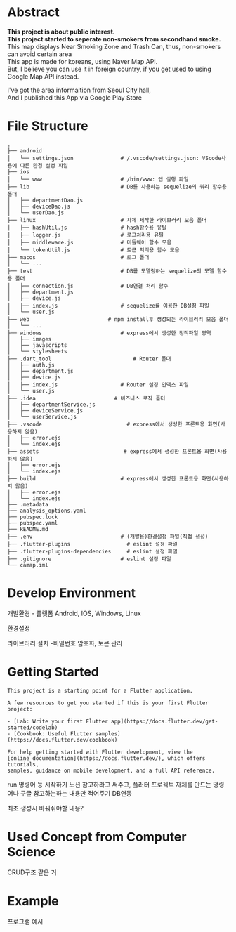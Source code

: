 # Abstract

**This project is about public interest.**  
**This project started to seperate non-smokers from secondhand smoke.**  
This map displays Near Smoking Zone and Trash Can, thus, non-smokers can avoid certain area  
This app is made for koreans, using Naver Map API.  
But, I believe you can use it in foreign country, if you get used to using Google Map API instead.

I've got the area informaition from Seoul City hall,  
And I published this App via Google Play Store

# File Structure

```
.
├── android
│   └── settings.json               # /.vscode/settings.json: VScode사용에 따른 환경 설정 파일
├── ios
│   └── www                         # /bin/www: 앱 실행 파일
├── lib                             # DB를 사용하는 sequelize의 쿼리 함수용 폴더
│   ├── departmentDao.js
│   ├── deviceDao.js
│   └── userDao.js
├── linux                           # 자체 제작한 라이브러리 모음 폴더
│   ├── hashUtil.js                 # hash함수용 유틸
│   ├── logger.js                   # 로그처리용 유틸
│   ├── middleware.js               # 미들웨어 함수 모음
│   └── tokenUtil.js                # 토큰 처리용 함수 모음
├── macos                           # 로그 폴더
│   └── ...
├── test                            # DB를 모델링하는 sequelize의 모델 함수용 폴더
│   ├── connection.js               # DB연결 처리 함수
│   ├── department.js
│   ├── device.js
│   ├── index.js                    # sequelize를 이용한 DB설정 파일
│   └── user.js
├── web		                    # npm install후 생성되는 라이브러리 모음 폴더
│   └── ...
├── windows                         # express에서 생성한 정적파일 영역
│   ├── images
│   ├── javascripts
│   └── stylesheets
├── .dart_tool                          # Router 폴더
│   ├── auth.js
│   ├── department.js
│   ├── device.js
│   ├── index.js                    # Router 설정 인덱스 파일
│   └── user.js
├── .idea                         # 비즈니스 로직 폴더
│   ├── departmentService.js
│   ├── deviceService.js
│   └── userService.js
├── .vscode                           # express에서 생성한 프론트용 화면(사용하지 않음)
│   ├── error.ejs
│   └── index.ejs
├── assets                           # express에서 생성한 프론트용 화면(사용하지 않음)
│   ├── error.ejs
│   └── index.ejs
├── build                           # express에서 생성한 프론트용 화면(사용하지 않음)
│   ├── error.ejs
│   └── index.ejs
├── .metadata
├── analysis_options.yaml
├── pubspec.lock
├── pubspec.yaml
├── README.md
├── .env                            # (개발용)환경설정 파일(직접 생성)
├── .flutter-plugins                  # eslint 설정 파일
├── .flutter-plugins-dependencies     # eslint 설정 파일
├── .gitignore                      # eslint 설정 파일
└── camap.iml
```

# Develop Environment

개발환경 - 플랫폼 Android, IOS, Windows, Linux

환경설정

라이브러리 설치 -비밀번호 암호화, 토큰 관리

# Getting Started

	This project is a starting point for a Flutter application.
	
	A few resources to get you started if this is your first Flutter project:
	
	- [Lab: Write your first Flutter app](https://docs.flutter.dev/get-started/codelab)
	- [Cookbook: Useful Flutter samples](https://docs.flutter.dev/cookbook)
	
	For help getting started with Flutter development, view the
	[online documentation](https://docs.flutter.dev/), which offers tutorials,
	samples, guidance on mobile development, and a full API reference.


run 명령어 등 시작하기
노션 참고하라고 써주고, 플러터 프로젝트 자체를 만드는 명령어나 구글 참고하는하는 내용만 적어주기
DB연동

최초 생성시 바꿔줘야할 내용?

# Used Concept from Computer Science

CRUD구조 같은 거

# Example

프로그램 예시
